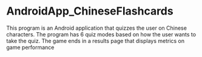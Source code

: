# AndroidApp_ChineseFlashcards
This program is an Android application that quizzes the user on Chinese characters. The program has 6 quiz modes based on how the user wants to take the quiz. The game ends in a results page that displays metrics on game performance
